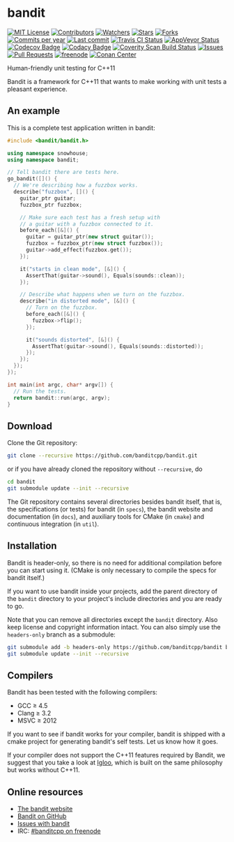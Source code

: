 bandit
======
[![MIT License](https://img.shields.io/badge/license-MIT%20License-blue.svg)](LICENSE.txt)
[![Contributors](https://img.shields.io/github/contributors/banditcpp/bandit.svg)](https://github.com/banditcpp/bandit/graphs/contributors)
[![Watchers](https://img.shields.io/github/watchers/banditcpp/bandit.svg)](https://github.com/banditcpp/bandit/watchers)
[![Stars](https://img.shields.io/github/stars/banditcpp/bandit.svg)](https://github.com/banditcpp/bandit/stargazers)
[![Forks](https://img.shields.io/github/forks/banditcpp/bandit.svg)](https://github.com/banditcpp/bandit/network/members)
[![Commits per year](https://img.shields.io/github/commit-activity/y/banditcpp/bandit.svg)](https://github.com/banditcpp/bandit/graphs/code-frequency)
[![Last commit](https://img.shields.io/github/last-commit/banditcpp/bandit/master.svg)](https://github.com/banditcpp/bandit/commits/master)
[![Travis CI Status](https://img.shields.io/travis/banditcpp/bandit/master.svg?label=tests+on+UNIX)](https://travis-ci.org/banditcpp/bandit)
[![AppVeyor Status](https://img.shields.io/appveyor/ci/banditcpp/bandit/master.svg?label=tests+on+Windows)](https://ci.appveyor.com/project/banditcpp/bandit)
[![Codecov Badge](https://img.shields.io/codecov/c/github/banditcpp/bandit/master.svg)](https://codecov.io/gh/banditcpp/bandit)
[![Codacy Badge](https://img.shields.io/codacy/grade/8b00743b0047469bbe794cdc35832a73/master.svg)](https://www.codacy.com/app/sbeyer/bandit?utm_source=github.com&amp;utm_medium=referral&amp;utm_content=banditcpp/bandit&amp;utm_campaign=Badge_Grade)
[![Coverity Scan Build Status](https://img.shields.io/coverity/scan/14169.svg)](https://scan.coverity.com/projects/banditcpp-bandit)
[![Issues](https://img.shields.io/github/issues/banditcpp/bandit.svg)](https://github.com/banditcpp/bandit/issues)
[![Pull Requests](https://img.shields.io/github/issues-pr/banditcpp/bandit.svg)](https://github.com/banditcpp/bandit/pulls)
[![freenode](https://img.shields.io/badge/chat-%20on%20freenode-brightgreen.svg)](//webchat.freenode.net/?channels=%23banditcpp)
[![Conan Center](https://shields.io/conan/v/bandit)](https://conan.io/center/recipes/bandit)

Human-friendly unit testing for C++11

Bandit is a framework for C++11 that wants to make working with unit tests a
pleasant experience.

## An example

This is a complete test application written in bandit:

```c++
#include <bandit/bandit.h>

using namespace snowhouse;
using namespace bandit;

// Tell bandit there are tests here.
go_bandit([]() {
  // We're describing how a fuzzbox works.
  describe("fuzzbox", []() {
    guitar_ptr guitar;
    fuzzbox_ptr fuzzbox;

    // Make sure each test has a fresh setup with
    // a guitar with a fuzzbox connected to it.
    before_each([&]() {
      guitar = guitar_ptr(new struct guitar());
      fuzzbox = fuzzbox_ptr(new struct fuzzbox());
      guitar->add_effect(fuzzbox.get());
    });

    it("starts in clean mode", [&]() {
      AssertThat(guitar->sound(), Equals(sounds::clean));
    });

    // Describe what happens when we turn on the fuzzbox.
    describe("in distorted mode", [&]() {
      // Turn on the fuzzbox.
      before_each([&]() {
        fuzzbox->flip();
      });

      it("sounds distorted", [&]() {
        AssertThat(guitar->sound(), Equals(sounds::distorted));
      });
    });
  });
});

int main(int argc, char* argv[]) {
  // Run the tests.
  return bandit::run(argc, argv);
}
```

## Download

Clone the Git repository:

```sh
git clone --recursive https://github.com/banditcpp/bandit.git
```

or if you have already cloned the repository without `--recursive`, do

```sh
cd bandit
git submodule update --init --recursive
```

The Git repository contains several directories besides bandit itself,
that is, the specifications (or tests) for bandit (in `specs`),
the bandit website and documentation (in `docs`),
and auxiliary tools for CMake (in `cmake`) and continuous integration (in `util`).

## Installation

Bandit is header-only, so there is no need for additional compilation before you
can start using it. (CMake is only necessary to compile the specs for bandit itself.)

If you want to use bandit inside your projects,
add the parent directory of the `bandit` directory to your project's
include directories and you are ready to go.

Note that you can remove all directories except the `bandit` directory.
Also keep license and copyright information intact.
You can also simply use the `headers-only` branch as a submodule:

```sh
git submodule add -b headers-only https://github.com/banditcpp/bandit bandit
git submodule update --init --recursive
```

## Compilers

Bandit has been tested with the following compilers:

 * GCC ≥ 4.5
 * Clang ≥ 3.2
 * MSVC ≥ 2012

If you want to see if bandit works for your compiler, bandit is shipped with a
cmake project for generating bandit's self tests. Let us know how it goes.

If your compiler does not support the C++11 features required by Bandit, we
suggest that you take a look at [Igloo](//iglootesting.wordpress.com/), which is
built on the same philosophy but works without C++11.

## Online resources

 * [The bandit website](//banditcpp.github.io/bandit)
 * [Bandit on GitHub](//github.com/banditcpp/bandit)
 * [Issues with bandit](//github.com/banditcpp/bandit/issues?state=open)
 * IRC: [#banditcpp on freenode](//webchat.freenode.net?channels=%23banditcpp)
